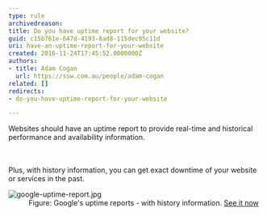 ```yaml
---
type: rule
archivedreason: 
title: Do you have uptime report for your website?
guid: c15b761e-647d-4193-8ad8-115dec95c11d
uri: have-an-uptime-report-for-your-website
created: 2016-11-24T17:45:52.0000000Z
authors:
- title: Adam Cogan
  url: https://ssw.com.au/people/adam-cogan
related: []
redirects:
- do-you-have-uptime-report-for-your-website

---
```



Websites should have an&#160;​uptime report to provide real-time and historical performance and availability information. <br>
<br><excerpt class='endintro'></excerpt><br>
<p>Plus, with history information, you can get exact downtime of your website or services in the past.<br></p>
<dl class="goodImage">
   <dt>
      <img src="/PublishingImages/google-uptime-report.jpg" alt="google-uptime-report.jpg" />
      <br>
   </dt><dd>Figure&#58; Google's uptime reports - with history information. 
      <a href="http&#58;//www.google.com.br/appsstatus" target="_blank">See it now​</a>​<br></dd></dl>


